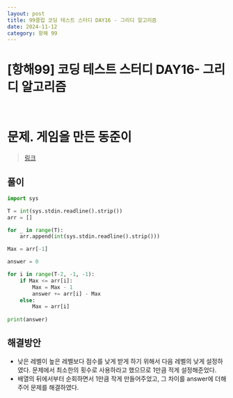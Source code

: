 ```yaml
---
layout: post
title: 99클럽 코딩 테스트 스터디 DAY16 - 그리디 알고리즘
date: 2024-11-12
category: 항해 99 
---
```


# [항해99] 코딩 테스트 스터디 DAY16- 그리디 알고리즘

<br>

# 문제. 게임을 만든 동준이
> [링크](https://www.acmicpc.net/problem/2847)



## 풀이

```python
import sys

T = int(sys.stdin.readline().strip())
arr = []

for _ in range(T):
    arr.append(int(sys.stdin.readline().strip()))

Max = arr[-1]

answer = 0

for i in range(T-2, -1, -1):
    if Max <= arr[i]:
        Max = Max - 1
        answer += arr[i] - Max
    else:
        Max = arr[i]
        
print(answer)
```

## 해결방안
- 낮은 레벨이 높은 레벨보다 점수를 낮게 받게 하기 위해서 다음 레벨의 낮게 설정하였다. 문제에서 최소한의 횟수로 사용하라고 했으므로 1만큼 적게 설정해준었다.
- 배열의 뒤에서부터 순회하면서 1만큼 작게 만들어주었고, 그 차이를 answer에 더해주어 문제를 해결하였다.

